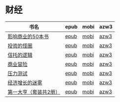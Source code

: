 # 财经

| 书名 | epub | mobi | azw3 |
| --- | --- | --- | --- |
| [影响商业的50本书](http://ct.dalanmei.com/f/31084289-571720986-14afbb) | [epub](http://ct.dalanmei.com/f/31084289-571720986-14afbb) | [mobi](http://ct.dalanmei.com/f/31084289-572113040-1b73db) | [azw3](http://ct.dalanmei.com/f/31084289-572120253-b9fa2a) |
| [投资的怪圈](http://ct.dalanmei.com/f/31084289-571720967-c2810b) | [epub](http://ct.dalanmei.com/f/31084289-571720967-c2810b) | [mobi](http://ct.dalanmei.com/f/31084289-572113049-251069) | [azw3](http://ct.dalanmei.com/f/31084289-572120259-6beffe) |
| [信托的逻辑](http://ct.dalanmei.com/f/31084289-571637929-c4e44b) | [epub](http://ct.dalanmei.com/f/31084289-571637929-c4e44b) | [mobi](http://ct.dalanmei.com/f/31084289-572122024-ced268) | [azw3](http://ct.dalanmei.com/f/31084289-572183232-1e7fcb) |
| [商业冒险](http://ct.dalanmei.com/f/31084289-571548538-67b91c) | [epub](http://ct.dalanmei.com/f/31084289-571548538-67b91c) | [mobi](http://ct.dalanmei.com/f/31084289-571819892-4ed0d9) | [azw3](http://ct.dalanmei.com/f/31084289-572199196-8389e4) |
| [压力测试](http://ct.dalanmei.com/f/31084289-571555522-3f34b7) | [epub](http://ct.dalanmei.com/f/31084289-571555522-3f34b7) | [mobi](http://ct.dalanmei.com/f/31084289-571906976-a68998) | [azw3](http://ct.dalanmei.com/f/31084289-572203002-2ed654) |
| [经济增长的迷雾](http://ct.dalanmei.com/f/31084289-571513461-7aa9d2) | [epub](http://ct.dalanmei.com/f/31084289-571513461-7aa9d2) | [mobi](http://ct.dalanmei.com/f/31084289-571776944-4874d7) | [azw3](http://ct.dalanmei.com/f/31084289-571922488-9fa306) |
| [第一大亨（套装共2册）](http://ct.dalanmei.com/f/31084289-571511554-b154d5) | [epub](http://ct.dalanmei.com/f/31084289-571511554-b154d5) | [mobi](http://ct.dalanmei.com/f/31084289-571776402-7a36bc) | [azw3](http://ct.dalanmei.com/f/31084289-571876175-5ad154) |
